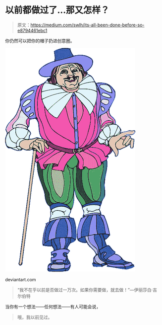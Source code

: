 # 以前都做过了...那又怎样？

> 原文：<https://medium.com/swlh/its-all-been-done-before-so-e8794461ebc1>

你仍然可以把你的帽子扔进创意圈。

![](img/f9c4accb77daa611c5e2bcacb8a4b54c.png)

deviantart.com

> “我不在乎以前是否做过一万次。如果你需要做，就去做！”—伊丽莎白·吉尔伯特

当你有一个想法——任何想法——有人可能会说，

> 哦，我以前见过。